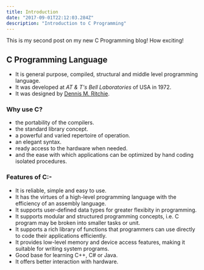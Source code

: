 ```yaml
---
title: Introduction
date: "2017-09-01T22:12:03.284Z"
description: "Introduction to C Programming"
---
```


This is my second post on my new C Programming blog! How exciting!

## C Programming Language

- It is general purpose, compiled, structural and middle level programming language.
- It was developed at _AT & T's Bell Laboratories_ of USA in 1972.
- It was designed by [Dennis M. Ritchie](https://en.wikipedia.org/wiki/Dennis_Ritchie).

### Why use C?

- the portability of the compilers.
- the standard library concept.
- a powerful and varied repertoire of operation.
- an elegant syntax.
- ready access to the hardware when needed.
- and the ease with which applications can be optimized by hand coding isolated procedures.

### Features of C:-

- It is reliable, simple and easy to use.
- It has the virtues of a high-level programming language with the efficiency of an assembly language.
- It supports user-defined data types for greater flexibity in programming.
- It supports modular and structured programming concepts, i.e. C program may be broken into smaller tasks or unit.
- It supports a rich library of functions that programmers can use directly to code their applications efficiently.
- It provides low-level memory and device access features, making it suitable for writing system programs.
- Good base for learning C++, C# or Java.
- It offers better interaction with hardware.
